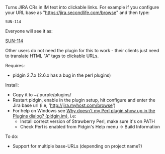 Turns JIRA CRs in IM text into clickable links. For example if you configure your URL base as "https://jira.secondlife.com/browse" and then type:
```
SUN-114
```
Everyone will see it as:

[SUN-114](https://jira.secondlife.com/browse/SUN-114)

Other users do not need the plugin for this to work - their clients just need to translate HTML "A" tags to clickable URLs.

Requires: 
* pidgin 2.7.x (2.6.x has a bug in the perl plugins)
     

Install:
* Copy it to ~/.purple/plugins/
* Restart pidgin, enable in the plugin setup, hit configure and enter the Jira base url (i.e, 'http://jira.myhost.com/browse')
* For help on Windows see [Why doesn't my Perl plugin show up in the Plugins dialog? (pidgin.im)](https://developer.pidgin.im/wiki/Scripting%20and%20Plugins#WhydoesntmyPerlpluginshowupinthePluginsdialog), i.e:
    * Install correct version of Strawberry Perl, make sure it's on PATH
	* Check Perl is enabled from Pidgin's Help menu -> Build Information

To do:
* Support for multiple base-URLs (depending on project name?)
